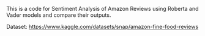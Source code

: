 This is a code for Sentiment Analysis of Amazon Reviews using Roberta and Vader models and compare their outputs.

Dataset: https://www.kaggle.com/datasets/snap/amazon-fine-food-reviews
